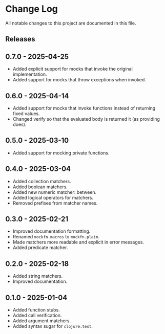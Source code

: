 # Change Log

All notable changes to this project are documented in this file.

## Releases

## 0.7.0 - 2025-04-25

- Added explicit support for mocks that invoke the original implementation.
- Added support for mocks that throw exceptions when invoked.

## 0.6.0 - 2025-04-14

- Added support for mocks that invoke functions instead of returning fixed
  values.
- Changed verify so that the evaluated body is returned it (as providing does).

## 0.5.0 - 2025-03-10

- Added support for mocking private functions.

## 0.4.0 - 2025-03-04

- Added collection matchers.
- Added boolean matchers.
- Added new numeric matcher: between.
- Added logical operators for matchers.
- Removed prefixes from matcher names.

## 0.3.0 - 2025-02-21

- Improved documentation formatting.
- Renamed `mockfn.macros` to `mockfn.plain`.
- Made matchers more readable and explicit in error messages.
- Added predicate matcher.

## 0.2.0 - 2025-02-18

- Added string matchers.
- Improved documentation.

## 0.1.0 - 2025-01-04

- Added function stubs.
- Added call verification.
- Added argument matchers.
- Added syntax sugar for `clojure.test`.
